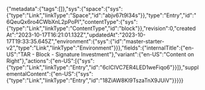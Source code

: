 {"metadata":{"tags":[]},"sys":{"space":{"sys":{"type":"Link","linkType":"Space","id":"abjv67t9l34s"}},"type":"Entry","id":"6QeuQx6ro4CWbXnL2pPoPl","contentType":{"sys":{"type":"Link","linkType":"ContentType","id":"block"}},"revision":0,"createdAt":"2023-10-17T16:21:01.132Z","updatedAt":"2023-10-17T19:33:35.645Z","environment":{"sys":{"id":"master-starter-v2","type":"Link","linkType":"Environment"}}},"fields":{"internalTitle":{"en-US":"TAR - Block - Signature Investment"},"variant":{"en-US":"Content on Right"},"actions":{"en-US":[{"sys":{"type":"Link","linkType":"Entry","id":"6clCIVC7ER4LED1weFiqo6"}}]},"supplementalContent":{"en-US":{"sys":{"type":"Link","linkType":"Entry","id":"18ZiAW8Kl9TszaTnX9JUiV"}}}}}